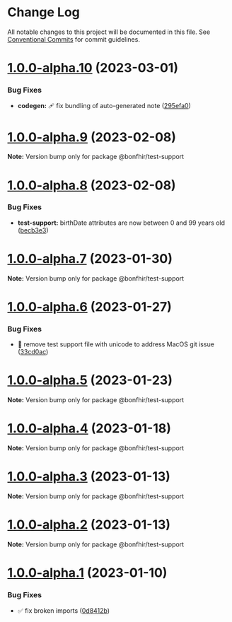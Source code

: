 # Change Log

All notable changes to this project will be documented in this file.
See [Conventional Commits](https://conventionalcommits.org) for commit guidelines.

# [1.0.0-alpha.10](https://github.com/bonfhir/bonfhir/compare/@bonfhir/test-support@1.0.0-alpha.9...@bonfhir/test-support@1.0.0-alpha.10) (2023-03-01)


### Bug Fixes

* **codegen:** :adhesive_bandage: fix bundling of auto-generated note ([295efa0](https://github.com/bonfhir/bonfhir/commit/295efa0900f0cb1f80a889e05d8969452ccb8262))





# [1.0.0-alpha.9](https://github.com/bonfhir/bonfhir/compare/@bonfhir/test-support@1.0.0-alpha.8...@bonfhir/test-support@1.0.0-alpha.9) (2023-02-08)

**Note:** Version bump only for package @bonfhir/test-support





# [1.0.0-alpha.8](https://github.com/bonfhir/bonfhir/compare/@bonfhir/test-support@1.0.0-alpha.7...@bonfhir/test-support@1.0.0-alpha.8) (2023-02-08)


### Bug Fixes

* **test-support:** birthDate attributes are now between 0 and 99 years old ([becb3e3](https://github.com/bonfhir/bonfhir/commit/becb3e3393f5b02ca7fd61e2e0ce02ec8a02d763))





# [1.0.0-alpha.7](https://github.com/bonfhir/bonfhir/compare/@bonfhir/test-support@1.0.0-alpha.6...@bonfhir/test-support@1.0.0-alpha.7) (2023-01-30)

**Note:** Version bump only for package @bonfhir/test-support





# [1.0.0-alpha.6](https://github.com/bonfhir/bonfhir/compare/@bonfhir/test-support@1.0.0-alpha.5...@bonfhir/test-support@1.0.0-alpha.6) (2023-01-27)


### Bug Fixes

* :bug: remove test support file with unicode to address MacOS git issue ([33cd0ac](https://github.com/bonfhir/bonfhir/commit/33cd0aced84c7c3feda9b6fe3c93f28d7b65e096))





# [1.0.0-alpha.5](https://github.com/bonfhir/bonfhir/compare/@bonfhir/test-support@1.0.0-alpha.4...@bonfhir/test-support@1.0.0-alpha.5) (2023-01-23)

**Note:** Version bump only for package @bonfhir/test-support





# [1.0.0-alpha.4](https://github.com/bonfhir/bonfhir/compare/@bonfhir/test-support@1.0.0-alpha.3...@bonfhir/test-support@1.0.0-alpha.4) (2023-01-18)

**Note:** Version bump only for package @bonfhir/test-support





# [1.0.0-alpha.3](https://github.com/bonfhir/bonfhir/compare/@bonfhir/test-support@1.0.0-alpha.2...@bonfhir/test-support@1.0.0-alpha.3) (2023-01-13)

**Note:** Version bump only for package @bonfhir/test-support





# [1.0.0-alpha.2](https://github.com/bonfhir/bonfhir/compare/@bonfhir/test-support@1.0.0-alpha.1...@bonfhir/test-support@1.0.0-alpha.2) (2023-01-13)

**Note:** Version bump only for package @bonfhir/test-support





# [1.0.0-alpha.1](https://github.com/bonfhir/bonfhir/compare/@bonfhir/test-support@1.0.0-alpha.0...@bonfhir/test-support@1.0.0-alpha.1) (2023-01-10)


### Bug Fixes

* :white_check_mark: fix broken imports ([0d8412b](https://github.com/bonfhir/bonfhir/commit/0d8412bb97ddda42e0bf83b69814f611ba1bbc32))

